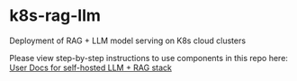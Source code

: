 # k8s-rag-llm
Deployment of RAG + LLM model serving on K8s cloud clusters

Please view step-by-step instructions to use components in this repo here: 
[User Docs for self-hosted LLM + RAG stack](https://github.com/elotl/GenAI-infra-stack/blob/main/docs/install.md)
